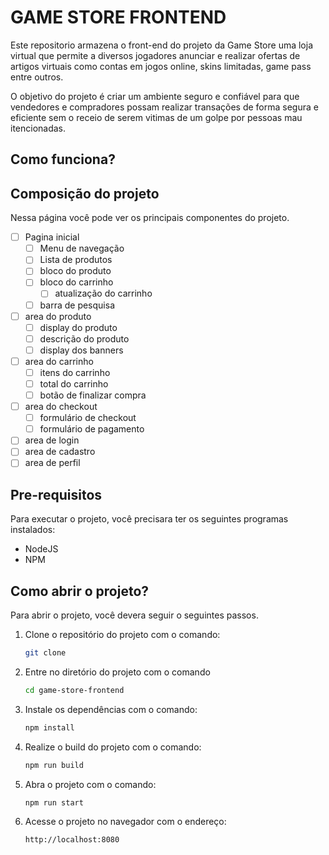 # GAME STORE FRONTEND
Este repositorio armazena o front-end do projeto da Game Store uma loja virtual que permite a diversos jogadores anunciar e realizar ofertas de artigos virtuais como contas em jogos online, skins limitadas, game pass entre outros.

O objetivo do projeto é criar um ambiente seguro e confiável para que vendedores e compradores possam realizar transações de forma segura e eficiente sem o receio de serem vitimas de um golpe por pessoas mau itencionadas.

## Como funciona?

## Composição do projeto
Nessa página você pode ver os principais componentes do projeto.
- [ ] Pagina inicial
    - [ ] Menu de navegação
    - [ ] Lista de produtos
    - [ ] bloco do produto
    - [ ] bloco do carrinho
        - [ ] atualização do carrinho
    - [ ] barra de pesquisa
- [ ] area do produto
    - [ ] display do produto
    - [ ] descrição do produto
    - [ ] display dos banners
- [ ] area do carrinho
    - [ ] itens do carrinho
    - [ ] total do carrinho
    - [ ] botão de finalizar compra
- [ ] area do checkout
    - [ ] formulário de checkout
    - [ ] formulário de pagamento
- [ ] area de login
- [ ] area de cadastro
- [ ] area de perfil

## Pre-requisitos
Para executar o projeto, você precisara ter os seguintes programas instalados:
* NodeJS
* NPM

## Como abrir o projeto?
Para abrir o projeto, você devera seguir o seguintes passos.

1. Clone o repositório do projeto com o comando:
    ```bash
    git clone
    ```
2. Entre no diretório do projeto com o comando
    ```bash
    cd game-store-frontend
    ```
3. Instale os dependências com o comando:
    ```bash
    npm install
    ```
4. Realize o build do projeto com o comando:
    ```bash
    npm run build
    ```
5. Abra o projeto com o comando:
    ```bash
    npm run start
    ```
6. Acesse o projeto no navegador com o endereço:
    ```link
    http://localhost:8080
    ```